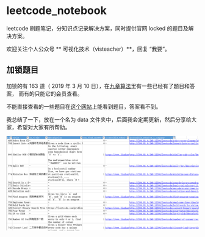 # leetcode_notebook

leetcode 刷题笔记，分知识点记录解决方案，同时提供官网 locked 的题目及解决方案。

欢迎关注个人公众号 ** 可视化技术（visteacher）**，回复 “我要”。

## 加锁题目
加锁的有 163 道（ 2019 年 3 月 10 日），在[九章算法](https://www.jiuzhang.com)里有一些已经有了题目和答案，
而有的只能它的会员查看。

不能直接查看的一些题目在[这个网站](http://206.81.6.248:12306/leetcode/algorithm)上能看到题目，答案看不到。


我总结了一下，放在一个名为 data 文件夹中，后面我会定期更新，然后分享给大家，希望对大家有所帮助。

![](./data/locked_questions_withs_solutions.jpg)
